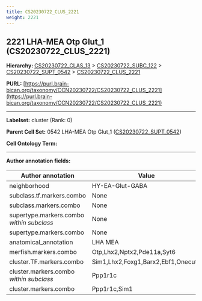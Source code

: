 ```yaml
---
title: CS20230722_CLUS_2221
weight: 2221
---
```

## 2221 LHA-MEA Otp Glut_1 (CS20230722_CLUS_2221)
<b>Hierarchy: </b>
[CS20230722_CLAS_13](../CS20230722_CLAS_13) >
[CS20230722_SUBC_122](../CS20230722_SUBC_122) >
[CS20230722_SUPT_0542](../CS20230722_SUPT_0542) >
[CS20230722_CLUS_2221](../CS20230722_CLUS_2221)

**PURL:** [https://purl.brain-bican.org/taxonomy/CCN20230722/CS20230722_CLUS_2221](https://purl.brain-bican.org/taxonomy/CCN20230722/CS20230722_CLUS_2221)

---


**Labelset:** cluster (Rank: 0)

**Parent Cell Set:** 0542 LHA-MEA Otp Glut_1 ([CS20230722_SUPT_0542](../CS20230722_SUPT_0542))



**Cell Ontology Term:** 

[MARKER GENES.]: #


---

[TRANSFERRED ANNOTATIONS.]: #


[AUTHOR ANNOTATION FIELDS.]: #


**Author annotation fields:**

| Author annotation | Value |
|-------------------|-------|
|neighborhood|HY-EA-Glut-GABA|
|subclass.tf.markers.combo|None|
|subclass.markers.combo|None|
|supertype.markers.combo _within subclass_|None|
|supertype.markers.combo|None|
|anatomical_annotation|LHA MEA|
|merfish.markers.combo|Otp,Lhx2,Nptx2,Pde11a,Syt6|
|cluster.TF.markers.combo|Sim1,Lhx2,Foxg1,Barx2,Ebf1,Onecut2|
|cluster.markers.combo _within subclass_|Ppp1r1c|
|cluster.markers.combo|Ppp1r1c,Sim1|
